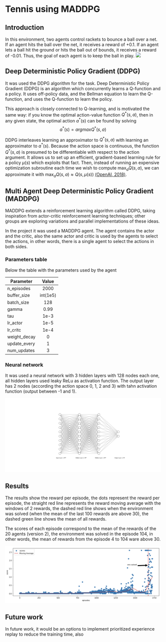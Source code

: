 # Tennis using MADDPG

## Introduction

In this environment, two agents control rackets to bounce a ball over a net. If an agent hits the ball over the net, it receives a reward of +0.1. If an agent lets a ball hit the ground or hits the ball out of bounds, it receives a reward of -0.01. Thus, the goal of each agent is to keep the ball in play.
![](/images/arms.gif)

## Deep Deterministic Policy Gradient (DDPG)

It was used the DDPG algorithm for the task. Deep Deterministic Policy Gradient (DDPG) is an algorithm which concurrently learns a Q-function and a policy. 
It uses off-policy data, and the Bellman equation to learn the Q-function, and uses the Q-function to learn the policy.

This approach is closely connected to Q-learning, and is motivated the same way: if you know the optimal action-value function $Q^{*}(s,a)$, then in any given state, the optimal action $a^{*}(s)$ can be found by solving
$$a^{*}(s)=argmaxQ^{*}(s,a)$$

DDPG interleaves learning an approximator to $Q^{*}(s,a)$ with learning an approximator to $a^{*}(s)$. Because the action space is continuous, 
the function $Q^{*}(s,a)$ is presumed to be differentiable with respect to the action argument. It allows us to set up an efficient, 
gradient-based learning rule for a policy $\mu(s)$ which exploits that fact. 
Then, instead of running an expensive optimization subroutine each time we wish to compute $\max_a Q(s,a)$, we can approximate it with $\max_a Q(s,a) \approx Q(s,\mu(s))$ [(OpenAI, 2018)](https://spinningup.openai.com/en/latest/algorithms/ddpg.html).

## Multi Agent Deep Deterministic Policy Gradient (MADDPG)

MADDPG extends a reinforcement learning algorithm called DDPG, taking inspiration from actor-critic reinforcement learning techniques; other groups are exploring variations and parallel implementations of these ideas.

In the project it was used a MADDPG agent. The agent contains the actor and the critic, also the same actor and critic is used by the agents to select the actions, in other words, there is a single agent to select the actions in both sides.



### Parameters table

Below the table with the parameters used by the agent

| Parameter     | Value     | 
| --------------|:---------:| 
| n_episodes    | 2000      |
| buffer_size   | int(1e5)  |
| batch_size    | 128       |
| gamma         | 0.99      |
| tau           | 1e-3      |
| lr_actor      | 1e-5      |
| lr_critc      | 1e-4      |
| weight_decay  | 0         |
| update_every  | 1         |
| num_updates   | 3         |


### Neural network

It was used a neural network with 3 hidden layers with 128 nodes each one, all hidden layers used leaky ReLu as activation function.
The output layer has 2 nodes (according the action space 0, 1, 2 and 3) with tahn activation function (output between -1 and 1).



![](/images/nn.svg)


## Results

The results show the reward per episode, the dots represent the reward per episode, the straight red line represents the reward moving average with the windows of 2 rewards, 
the dashed red line shows when the environment was solved (when the mean of the last 100 rewards are above 30), the dashed green line shows the mean of all rewards.

The scores of each episode correspond to the mean of the rewards of the 20 agents (version 2), the environment was solved in the episode 104,
in other words, the mean of rewards from the episode 4 to 104 ware above 30. 

![](/images/scores.png)


## Future work

In future work, it would be an options to implement prioritized experience replay to reduce the training time, also 